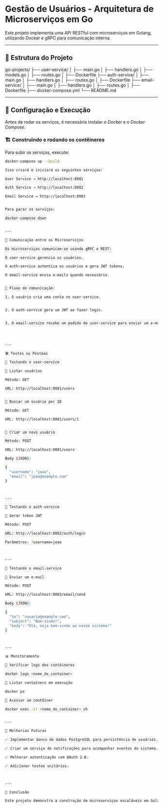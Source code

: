 # Gestão de Usuários - Arquitetura de Microserviços em Go

Este projeto implementa uma API RESTful com microserviços em Golang, utilizando Docker e gRPC para comunicação interna.

---

## 📂 Estrutura do Projeto

go-projects/ ├── user-service/ │   ├── main.go │   ├── handlers.go │   ├── models.go │   ├── routes.go │   ├── Dockerfile ├── auth-service/ │   ├── main.go │   ├── handlers.go │   ├── routes.go │   ├── Dockerfile ├── email-service/ │   ├── main.go │   ├── handlers.go │   ├── routes.go │   ├── Dockerfile ├── docker-compose.yml └── README.md

---

## 🚀 Configuração e Execução

Antes de rodar os serviços, é necessário instalar o *Docker* e o *Docker Compose*.

### 🏗 Construindo e rodando os contêineres

Para subir os serviços, execute:

```sh
docker-compose up --build

Isso criará e iniciará os seguintes serviços:

User Service → http://localhost:8081

Auth Service → http://localhost:8082

Email Service → http://localhost:8083


Para parar os serviços:

docker-compose down


---

🔗 Comunicação entre os Microserviços

Os microserviços comunicam-se usando gRPC e REST:

O user-service gerencia os usuários.

O auth-service autentica os usuários e gera JWT tokens.

O email-service envia e-mails quando necessário.


🔄 Fluxo de comunicação:

1. O usuário cria uma conta no user-service.


2. O auth-service gera um JWT ao fazer login.


3. O email-service recebe um pedido do user-service para enviar um e-mail de boas-vindas.




---

🛠 Testes no Postman

📌 Testando o user-service

📍 Listar usuários

Método: GET

URL: http://localhost:8081/users


📍 Buscar um usuário por ID

Método: GET

URL: http://localhost:8081/users/1


📍 Criar um novo usuário

Método: POST

URL: http://localhost:8081/users

Body (JSON):

{
  "username": "joao",
  "email": "joao@example.com"
}



---

📌 Testando o auth-service

📍 Gerar token JWT

Método: POST

URL: http://localhost:8082/auth/login

Parâmetros: ?username=joao



---

📌 Testando o email-service

📍 Enviar um e-mail

Método: POST

URL: http://localhost:8083/email/send

Body (JSON):

{
  "to": "usuario@example.com",
  "subject": "Bem-vindo!",
  "body": "Olá, seja bem-vindo ao nosso sistema!"
}



---

📊 Monitoramento

📌 Verificar logs dos contêineres

docker logs <nome_do_container>

📌 Listar containers em execução

docker ps

📌 Acessar um contêiner

docker exec -it <nome_do_container> sh


---

🔧 Melhorias Futuras

✅ Implementar banco de dados PostgreSQL para persistência de usuários.

✅ Criar um serviço de notificações para acompanhar eventos do sistema.

✅ Melhorar autenticação com OAuth 2.0.

✅ Adicionar testes unitários.



---

🎯 Conclusão

Este projeto demonstra a construção de microserviços escaláveis em Golang, utilizando Docker, gRPC, JWT e APIs RESTful. Ele serve como base para sistemas distribuídos modernos.
